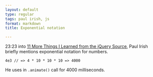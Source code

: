 ```yaml
---
layout: default
type: regular
tags: paul irish, js
format: markdown
title: Exponential notation

---
```

23:23 into [11 More Things I Learned from the jQuery Source](http://paulirish.com/2011/11-more-things-i-learned-from-the-jquery-source/), Paul Irish briefly mentions exponential notation for numbers.

    4e3 // => 4 * 10 * 10 * 10 => 4000

He uses in `.animate()` call for 4000 milliseconds.
